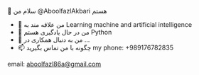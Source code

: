 👋 سلام من @AboolfazlAkbari هستم
- 👀 من علاقه مند به Learning machine and artificial intelligence
- 🌱 من در حال یادگیری هستم Python
- 💞️ من به دنبال همکاری در ...
- 📫 چگونه با من تماس بگیرید 
my phone: +989176782835

email: aboolfazl86a@gmail.com
